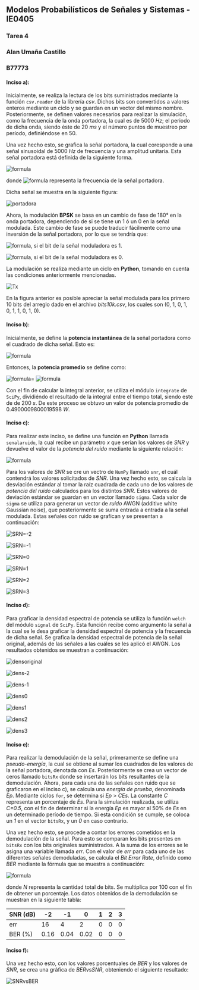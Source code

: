 ## Modelos Probabilísticos de Señales y Sistemas - IE0405
### Tarea 4
### Alan Umaña Castillo
### B77773

#### Inciso a):

Inicialmente, se realiza la lectura de los bits suministrados mediante la función `csv.reader` de la librería *csv*. Dichos bits son convertidos a valores enteros mediante un ciclo y se guardan en un vector del mismo nombre. Posteriormente, se definen valores necesarios para realizar la simulación, como la frecuencia de la onda portadora, la cual es de 5000 *Hz*; el periodo de dicha onda, siendo éste de 20 *ms* y el número puntos de muestreo por período, definiéndose en 50.

Una vez hecho esto, se grafica la señal portadora, la cual coresponde a una señal sinusoidal de 5000 *Hz* de frecuencia y una amplitud unitaria. Esta señal portadora está definida de la siguiente forma.

![formula](https://render.githubusercontent.com/render/math?math=S(t)=sen(2\pi\f_pt))

donde ![formula](https://render.githubusercontent.com/render/math?math=f_p) representa la frecuencia de la señal portadora.

Dicha señal se muestra en la siguiente figura:

![portadora](https://user-images.githubusercontent.com/66042916/86303737-f915d680-bbc9-11ea-95e9-d737e55b3ee7.png)

Ahora, la modulación **BPSK** se basa en un cambio de fase de 180° en la onda portadora, dependiendo de si se tiene un 1 ó un 0 en la señal modulada. Este cambio de fase se puede traducir fácilmente como una inversión de la señal portadora, por lo que se tendría que:

![formula](https://render.githubusercontent.com/render/math?math=S_1(t)=sen(2\pi\f_pt)), si el bit de la señal moduladora es 1.

![formula](https://render.githubusercontent.com/render/math?math=S_0(t)=-sen(2\pi\f_pt)), si el bit de la señal moduladora es 0.

La modulación se realiza mediante un ciclo en **Python**, tomando en cuenta las condiciones anteriormente mencionadas. 

![Tx](https://user-images.githubusercontent.com/66042916/86304457-1a77c200-bbcc-11ea-9ea4-bfaede3a7ea7.png)

En la figura anterior es posible apreciar la señal modulada para los primero 10 bits del arreglo dado en el archivo *bits10k.csv*, los cuales son (0, 1, 0, 1, 0, 1, 1, 0, 1, 0).

#### Inciso b):

Inicialmente, se define la **potencia instantánea** de la señal portadora como el cuadrado de dicha señal. Esto es:

![formula](https://render.githubusercontent.com/render/math?math=P_{inst}=sen^2(2\pi\f_pt))

Entonces, la **potencia promedio** se define como:


![formula](https://render.githubusercontent.com/render/math?math=P_{prom}=\frac{1}{2T}\int_{-T}^{T}P_{inst}dt)=
![formula](https://render.githubusercontent.com/render/math?math=\frac{1}{2T}\int_{-T}^{T}sen^2(2\pi\f_pt)dt)

Con el fin de calcular la integral anterior, se utiliza el módulo `integrate` de `SciPy`, dividiéndo el resultado de la integral entre el tiempo total, siendo este de de 200 *s*. De este proceso se obtuvo un valor de potencia promedio de 0.4900009800019598 *W*.

#### Inciso c):

Para realizar este inciso, se define una función en **Python** llamada `senalaruido`, la cual recibe un parámetro *x* que serían los valores de *SNR* y devuelve el valor de la *potencia del ruido* mediante la siguiente relación:

![formula](https://render.githubusercontent.com/render/math?math=P_{noise}=\frac{P_{signal}}{10^{\frac{SNR}{10}}})

Para los valores de *SNR* se cre un vectro de `NumPy` llamado `snr`, el cuál contendrá los valores solicitados de *SNR*. Una vez hecho esto, se calcula la desviación estándar al tomar la raíz cuadrada de cada uno de los valores de *potencia del ruido* calculados para los distintos *SNR*. Estos valores de deviación estándar se guardan en un vector llamado `sigma`. Cada valor de `sigma` se utiliza para generar un vector de *ruido* AWGN (additive white Gaussian noise), que posteriormente se suma entrada a entrada a la señal modulada. Estas señales con ruido se grafican y se presentan a continuación:

![SRN=-2](https://user-images.githubusercontent.com/66042916/86308162-b1954780-bbd5-11ea-811f-6a01b6ff4afb.png)

![SRN=-1](https://user-images.githubusercontent.com/66042916/86308158-b0641a80-bbd5-11ea-901c-805f128e2264.png)

![SRN=0](https://user-images.githubusercontent.com/66042916/86308151-ae01c080-bbd5-11ea-9dc6-c007499837b0.png)

![SRN=1](https://user-images.githubusercontent.com/66042916/86308155-afcb8400-bbd5-11ea-9996-019a5162a01c.png)

![SRN=2](https://user-images.githubusercontent.com/66042916/86308159-b0fcb100-bbd5-11ea-8a94-5374464633d7.png)

![SRN=3](https://user-images.githubusercontent.com/66042916/86308163-b22dde00-bbd5-11ea-8a5d-ab67baedc3a6.png)

#### Inciso d):

Para graficar la densidad espectral de potencia se utiliza la función `welch` del módulo `signal` de `SciPy`. Esta función recibe como argumento la señal a la cual se le desa graficar la densidad espectral de potencia y la frecuencia de dicha señal. Se grafica la densidad espectral de potencia de la señal original, además de las señales a las cuáles se les aplicó el AWGN. Los resultados obtenidos se muestran a continuación:

![densoriginal](https://user-images.githubusercontent.com/66042916/86308822-55cbbe00-bbd7-11ea-8179-378c01047e31.png)

![dens-2](https://user-images.githubusercontent.com/66042916/86308819-55332780-bbd7-11ea-81ef-d550cec103ec.png)

![dens-1](https://user-images.githubusercontent.com/66042916/86308817-549a9100-bbd7-11ea-8517-de7dd2aeb899.png)

![dens0](https://user-images.githubusercontent.com/66042916/86308811-5401fa80-bbd7-11ea-99cb-2dda54d5c098.png)

![dens1](https://user-images.githubusercontent.com/66042916/86308815-5401fa80-bbd7-11ea-9755-5ac6f594c2f5.png)

![dens2](https://user-images.githubusercontent.com/66042916/86308818-55332780-bbd7-11ea-9716-27864b58da0f.png)

![dens3](https://user-images.githubusercontent.com/66042916/86308821-55cbbe00-bbd7-11ea-98f1-373f67acdc51.png)

#### Inciso e):

Para realizar la demodulación de la señal, primeramente se define una *pseudo-energía*, la cual se obtiene al sumar los cuadrados de los valores de la señal portadora, denotada con *Es*. Posteriormente se crea un vector de ceros llamado `bitsRx` donde se insertarán los bits resultantes de la demodulación. Ahora, para cada una de las señales con ruido que se graficaron en el inciso c), se calcula una *energía de prueba*, denominada *Ep*. Mediante ciclos `for`, se determina si *Ep* > *CEs*. La constante *C* representa un porcentaje de *Es*. Para la simulación realizada, se utiliza *C=0.5*, con el fin de determinar si la energía *Ep* es mayor al 50% de *Es* en un determinado período de tiempo. Si esta condición se cumple, se coloca un *1* en el vector `bitsRx`, y un *0* en caso contrario. 

Una vez hecho esto, se procede a contar los errores cometidos en la demodulación de la señal. Para esto se comparan los bits presentes en `bitsRx` con los bits originales suministrados. A la suma de los errores se le asigna una variable llamada *err*. Con el valor de *err* para cada uno de las diferentes señales demoduladas, se calcula el *Bit Error Rate*, definido como *BER* mediante la fórmula que se muestra a continuación:

![formula](https://render.githubusercontent.com/render/math?math=BER=\frac{err}{N}\cdot100)

donde *N* representa la cantidad total de bits. Se multiplica por 100 con el fin de obtener un porcentaje. Los datos obtenidos de la demodulación se muestran en la siguiente tabla:

| SNR (dB) | -2 | -1 | 0 | 1 | 2 | 3 |
|---|---|---|---|---|---|---|
| err | 16 | 4 | 2 | 0 | 0 | 0 |
| BER (%)  | 0.16 | 0.04 | 0.02 | 0 | 0 | 0 |

#### Inciso f):

Una vez hecho esto, con los valores porcentuales de *BER* y los valores de *SNR*, se crea una gráfica de *BER*vs*SNR*, obteniendo el siguiente resultado:

![SNRvsBER](https://user-images.githubusercontent.com/66042916/86310753-0471fd80-bbdc-11ea-80cc-e909a357da8c.png)






